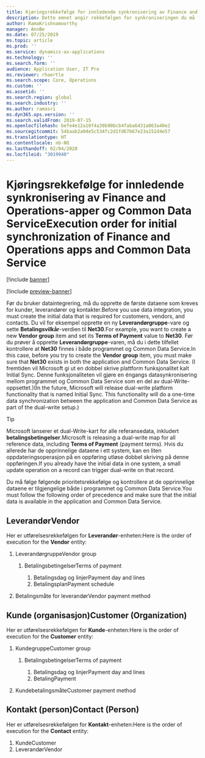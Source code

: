 ```yaml
---
title: Kjøringsrekkefølge for innledende synkronisering av Finance and Operations-apper og Common Data Service
description: Dette emnet angir rekkefølgen for synkroniseringen du må følge for å opprette de opprinnelige dataene.
author: RamaKrishnamoorthy
manager: AnnBe
ms.date: 07/25/2019
ms.topic: article
ms.prod: ''
ms.service: dynamics-ax-applications
ms.technology: ''
ms.search.form: ''
audience: Application User, IT Pro
ms.reviewer: rhaertle
ms.search.scope: Core, Operations
ms.custom: ''
ms.assetid: ''
ms.search.region: global
ms.search.industry: ''
ms.author: ramasri
ms.dyn365.ops.version: ''
ms.search.validFrom: 2019-07-15
ms.openlocfilehash: befe4e12a10f4a39b90bcb4faba6431a063a40e2
ms.sourcegitcommit: 54baab2a04e5c534fc2d1fd67b67e23a152d4e57
ms.translationtype: HT
ms.contentlocale: nb-NO
ms.lasthandoff: 02/04/2020
ms.locfileid: "3019940"
---
```

# <a name="execution-order-for-initial-synchronization-of-finance-and-operations-apps-and-common-data-service"></a><span data-ttu-id="dbe23-103">Kjøringsrekkefølge for innledende synkronisering av Finance and Operations-apper og Common Data Service</span><span class="sxs-lookup"><span data-stu-id="dbe23-103">Execution order for initial synchronization of Finance and Operations apps and Common Data Service</span></span>

[!include [banner](../../includes/banner.md)]

[!include [preview-banner](../../includes/preview-banner.md)]

<span data-ttu-id="dbe23-104">Før du bruker dataintegrering, må du opprette de første dataene som kreves for kunder, leverandører og kontakter.</span><span class="sxs-lookup"><span data-stu-id="dbe23-104">Before you use data integration, you must create the initial data that is required for customers, vendors, and contacts.</span></span> <span data-ttu-id="dbe23-105">Du vil for eksempel opprette en ny **Leverandørgruppe**-vare og sette **Betalingsvilkår**-verdien til **Net30**.</span><span class="sxs-lookup"><span data-stu-id="dbe23-105">For example, you want to create a new **Vendor group** item and set its **Terms of Payment** value to **Net30**.</span></span> <span data-ttu-id="dbe23-106">Før du prøver å opprette **Leverandørgruppe**-varen, må du i dette tilfellet kontrollere at **Net30** finnes i både programmet og Common Data Service.</span><span class="sxs-lookup"><span data-stu-id="dbe23-106">In this case, before you try to create the **Vendor group** item, you must make sure that **Net30** exists in both the application and Common Data Service.</span></span> <span data-ttu-id="dbe23-107">(I fremtiden vil Microsoft gi ut en dobbel skrive plattform funksjonalitet kalt Initial Sync. Denne funksjonaliteten vil gjøre en éngangs datasynkronisering mellom programmet og Common Data Service som en del av dual-Write-oppsettet.)</span><span class="sxs-lookup"><span data-stu-id="dbe23-107">(In the future, Microsoft will release dual-write platform functionality that is named Initial Sync. This functionality will do a one-time data synchronization between the application and Common Data Service as part of the dual-write setup.)</span></span>

> [!TIP]
> <span data-ttu-id="dbe23-108">Microsoft lanserer et dual-Write-kart for alle referansedata, inkludert **betalingsbetingelser**.</span><span class="sxs-lookup"><span data-stu-id="dbe23-108">Microsoft is releasing a dual-write map for all reference data, including **Terms of Payment** (payment terms).</span></span> <span data-ttu-id="dbe23-109">Hvis du allerede har de opprinnelige dataene i ett system, kan en liten oppdateringsoperasjon på en oppføring utløse dobbel skriving på denne oppføringen.</span><span class="sxs-lookup"><span data-stu-id="dbe23-109">If you already have the initial data in one system, a small update operation on a record can trigger dual-write on that record.</span></span>

<span data-ttu-id="dbe23-110">Du må følge følgende prioritetsrekkefølge og kontrollere at de opprinnelige dataene er tilgjengelige både i programmet og Common Data Service.</span><span class="sxs-lookup"><span data-stu-id="dbe23-110">You must follow the following order of precedence and make sure that the initial data is available in the application and Common Data Service.</span></span>

## <a name="vendor"></a><span data-ttu-id="dbe23-111">Leverandør</span><span class="sxs-lookup"><span data-stu-id="dbe23-111">Vendor</span></span>

<span data-ttu-id="dbe23-112">Her er utførelsesrekkefølgen for **Leverandør**-enheten:</span><span class="sxs-lookup"><span data-stu-id="dbe23-112">Here is the order of execution for the **Vendor** entity:</span></span>

1. <span data-ttu-id="dbe23-113">Leverandørgruppe</span><span class="sxs-lookup"><span data-stu-id="dbe23-113">Vendor group</span></span>

    1. <span data-ttu-id="dbe23-114">Betalingsbetingelser</span><span class="sxs-lookup"><span data-stu-id="dbe23-114">Terms of payment</span></span>

        1. <span data-ttu-id="dbe23-115">Betalingsdag og linjer</span><span class="sxs-lookup"><span data-stu-id="dbe23-115">Payment day and lines</span></span>
        2. <span data-ttu-id="dbe23-116">Betalingsplan</span><span class="sxs-lookup"><span data-stu-id="dbe23-116">Payment schedule</span></span>

2. <span data-ttu-id="dbe23-117">Betalingsmåte for leverandør</span><span class="sxs-lookup"><span data-stu-id="dbe23-117">Vendor payment method</span></span>

## <a name="customer-organization"></a><span data-ttu-id="dbe23-118">Kunde (organisasjon)</span><span class="sxs-lookup"><span data-stu-id="dbe23-118">Customer (Organization)</span></span>

<span data-ttu-id="dbe23-119">Her er utførelsesrekkefølgen for **Kunde**-enheten:</span><span class="sxs-lookup"><span data-stu-id="dbe23-119">Here is the order of execution for the **Customer** entity:</span></span>

1. <span data-ttu-id="dbe23-120">Kundegruppe</span><span class="sxs-lookup"><span data-stu-id="dbe23-120">Customer group</span></span>

    1. <span data-ttu-id="dbe23-121">Betalingsbetingelser</span><span class="sxs-lookup"><span data-stu-id="dbe23-121">Terms of payment</span></span>

        1. <span data-ttu-id="dbe23-122">Betalingsdag og linjer</span><span class="sxs-lookup"><span data-stu-id="dbe23-122">Payment day and lines</span></span>
        2. <span data-ttu-id="dbe23-123">Betaling</span><span class="sxs-lookup"><span data-stu-id="dbe23-123">Payment</span></span> 

2. <span data-ttu-id="dbe23-124">Kundebetalingsmåte</span><span class="sxs-lookup"><span data-stu-id="dbe23-124">Customer payment method</span></span>

## <a name="contact-person"></a><span data-ttu-id="dbe23-125">Kontakt (person)</span><span class="sxs-lookup"><span data-stu-id="dbe23-125">Contact (Person)</span></span>

<span data-ttu-id="dbe23-126">Her er utførelsesrekkefølgen for **Kontakt**-enheten:</span><span class="sxs-lookup"><span data-stu-id="dbe23-126">Here is the order of execution for the **Contact** entity:</span></span>

1. <span data-ttu-id="dbe23-127">Kunde</span><span class="sxs-lookup"><span data-stu-id="dbe23-127">Customer</span></span>
2. <span data-ttu-id="dbe23-128">Leverandør</span><span class="sxs-lookup"><span data-stu-id="dbe23-128">Vendor</span></span>
